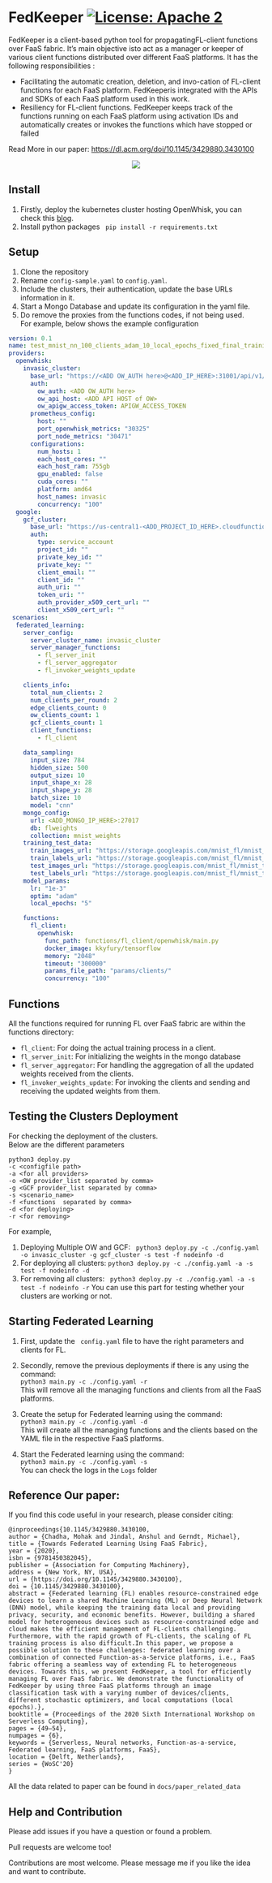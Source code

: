 # FedKeeper [![License: Apache 2](https://img.shields.io/badge/License-MIT-green.svg)](https://github.com/ansjin/fl_faas_fabric/blob/master/LICENSE)


FedKeeper is  a  client-based  python  tool  for  propagatingFL-client functions over FaaS fabric. 
It’s main objective isto  act  as  a  manager  or  keeper  of  various  client  functions
distributed over different FaaS platforms. It has the following
responsibilities :
- Facilitating the automatic creation, deletion, and invo-cation of FL-client functions 
for each FaaS platform. FedKeeperis integrated with the APIs and SDKs of each FaaS platform 
used in this work.
- Resiliency for FL-client functions.
FedKeeper keeps track of the functions running on each FaaS platform using activation IDs 
and automatically creates or invokes the functions which have stopped or failed 

Read More in our paper: https://dl.acm.org/doi/10.1145/3429880.3430100
<p align="center">
<img src="https://github.com/ansjin/fl_faas_fabric/blob/master/docs/overall_architecture1.png"></img>
</p> 

## Install
1. Firstly, deploy the kubernetes cluster hosting OpenWhisk, you can check this <a href="https://medium.com/@ansjin/openwhisk-deployment-on-a-kubernetes-cluster-7fd3fc2f3726">blog</a>. 
2. Install python packages ``` pip install -r requirements.txt```

## Setup 
1. Clone the repository
2. Rename ```config-sample.yaml``` to ```config.yaml```. 
3. Include the clusters, their authentication, update the base URLs information in it. 
4. Start a Mongo Database and update its configuration in the yaml file. 
5. Do remove the proxies from the functions codes, if not being used.  
For example, below shows the example configuration 
```yaml
version: 0.1
name: test_mnist_nn_100_clients_adam_10_local_epochs_fixed_final_training_time
providers:
  openwhisk:
    invasic_cluster:
      base_url: "https://<ADD OW_AUTH here>@<ADD_IP_HERE>:31001/api/v1/namespaces/guest/actions/"
      auth:
        ow_auth: <ADD OW_AUTH here>
        ow_api_host: <ADD API HOST of OW>
        ow_apigw_access_token: APIGW_ACCESS_TOKEN
      prometheus_config:
        host: ""
        port_openwhisk_metrics: "30325"
        port_node_metrics: "30471"
      configurations:
        num_hosts: 1
        each_host_cores: ""
        each_host_ram: 755gb
        gpu_enabled: false
        cuda_cores: ""
        platform: amd64
        host_names: invasic
        concurrency: "100"
  google:
    gcf_cluster:
      base_url: "https://us-central1-<ADD_PROJECT_ID_HERE>.cloudfunctions.net/"
      auth:
        type: service_account
        project_id: ""
        private_key_id: ""
        private_key: ""
        client_email: ""
        client_id: ""
        auth_uri: ""
        token_uri: ""
        auth_provider_x509_cert_url: ""
        client_x509_cert_url: ""
 scenarios:
  federated_learning:
    server_config:
      server_cluster_name: invasic_cluster
      server_manager_functions:
        - fl_server_init
        - fl_server_aggregator
        - fl_invoker_weights_update

    clients_info:
      total_num_clients: 2
      num_clients_per_round: 2
      edge_clients_count: 0
      ow_clients_count: 1
      gcf_clients_count: 1
      client_functions:
        - fl_client

    data_sampling:
      input_size: 784
      hidden_size: 500
      output_size: 10
      input_shape_x: 28
      input_shape_y: 28
      batch_size: 10
      model: "cnn"
    mongo_config:
      url: <ADD_MONGO_IP_HERE>:27017
      db: flweights
      collection: mnist_weights
    training_test_data:
      train_images_url: "https://storage.googleapis.com/mnist_fl/mnist_train_img.obj"
      train_labels_url: "https://storage.googleapis.com/mnist_fl/mnist_train_labels.obj"
      test_images_url: "https://storage.googleapis.com/mnist_fl/mnist_test_img.obj"
      test_labels_url: "https://storage.googleapis.com/mnist_fl/mnist_test_labels.obj"
    model_params:
      lr: "1e-3"
      optim: "adam"
      local_epochs: "5"

    functions:
      fl_client:
        openwhisk:
          func_path: functions/fl_client/openwhisk/main.py
          docker_image: kkyfury/tensorflow
          memory: "2048"
          timeout: "300000"
          params_file_path: "params/clients/"
          concurrency: "100"

 ```

## Functions

All the functions required for running FL over FaaS fabric are within the functions directory:
- ```fl_client```: For doing the actual training process in a client.
- ```fl_server_init```: For initializing the weights in the mongo database
- ```fl_server_aggregator```: For handling the aggregation of all the updated weights received from the clients. 
- ```fl_invoker_weights_update```: For invoking the clients and sending and receiving the updated weights from them.
 
## Testing the Clusters Deployment
For checking the deployment of the clusters.  
Below are the different parameters
 ```
python3 deploy.py 
 -c <configfile path> 
 -a <for all providers> 
 -o <OW provider_list separated by comma> 
 -g <GCF provider_list separated by comma>
 -s <scenario_name> 
 -f <functions  separated by comma> 
 -d <for deploying> 
 -r <for removing>
 ```

For example, 
1. Deploying Multiple OW and GCF: ``` python3 deploy.py -c ./config.yaml -o invasic_cluster -g gcf_cluster -s test -f nodeinfo -d```
2. For deploying all clusters: ``` python3 deploy.py -c ./config.yaml -a -s test -f nodeinfo -d ```
3. For removing all clusters: ``` python3 deploy.py -c ./config.yaml -a -s test -f nodeinfo -r```
You can use this part for testing whether your clusters are working or not. 

## Starting Federated Learning

1. First, update the ``` config.yaml```  file to have the right parameters and clients for FL. 
2. Secondly, remove the previous deployments if there is any using the command: <br>
``` python3 main.py -c ./config.yaml -r ``` <br>
This will remove all the managing functions and clients from all the FaaS platforms.

2. Create the setup for Federated learning using the command: <br>
``` python3 main.py -c ./config.yaml -d ```<br>
This will create all the managing functions and the clients based on the YAML file in the respective FaaS platforms.

3. Start the Federated learning using the command: <br>
``` python3 main.py -c ./config.yaml -s ```<br>
You can check the logs in the ``` Logs ``` folder


## Reference Our paper:

If you find this code useful in your research, please consider citing:

```
@inproceedings{10.1145/3429880.3430100,
author = {Chadha, Mohak and Jindal, Anshul and Gerndt, Michael},
title = {Towards Federated Learning Using FaaS Fabric},
year = {2020},
isbn = {9781450382045},
publisher = {Association for Computing Machinery},
address = {New York, NY, USA},
url = {https://doi.org/10.1145/3429880.3430100},
doi = {10.1145/3429880.3430100},
abstract = {Federated learning (FL) enables resource-constrained edge devices to learn a shared Machine Learning (ML) or Deep Neural Network (DNN) model, while keeping the training data local and providing privacy, security, and economic benefits. However, building a shared model for heterogeneous devices such as resource-constrained edge and cloud makes the efficient management of FL-clients challenging. Furthermore, with the rapid growth of FL-clients, the scaling of FL training process is also difficult.In this paper, we propose a possible solution to these challenges: federated learning over a combination of connected Function-as-a-Service platforms, i.e., FaaS fabric offering a seamless way of extending FL to heterogeneous devices. Towards this, we present FedKeeper, a tool for efficiently managing FL over FaaS fabric. We demonstrate the functionality of FedKeeper by using three FaaS platforms through an image classification task with a varying number of devices/clients, different stochastic optimizers, and local computations (local epochs).},
booktitle = {Proceedings of the 2020 Sixth International Workshop on Serverless Computing},
pages = {49–54},
numpages = {6},
keywords = {Serverless, Neural networks, Function-as-a-service, Federated learning, FaaS platforms, FaaS},
location = {Delft, Netherlands},
series = {WoSC'20}
}
```
All the data related to paper can be found in ```docs/paper_related_data```

## Help and Contribution

Please add issues if you have a question or found a problem. 

Pull requests are welcome too!

Contributions are most welcome. Please message me if you like the idea and want to contribute. 
